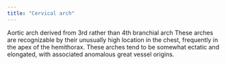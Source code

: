 ```yaml
---
title: "Cervical arch"
---
```

Aortic arch derived from 3rd rather than 4th branchial arch
These arches are recognizable by their unusually high location in the chest, frequently in the apex of the hemithorax.
These arches tend to be somewhat ectatic and elongated, with associated anomalous great vessel origins.

